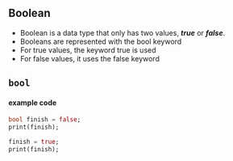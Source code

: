 ## Boolean
* Boolean is a data type that only has two values, ***true*** or ***false***.
* Booleans are represented with the bool keyword
* For true values, the keyword true is used
* For false values, it uses the false keyword

## ```bool```
#### example code
```dart
bool finish = false;
print(finish);

finish = true;
print(finish);
```